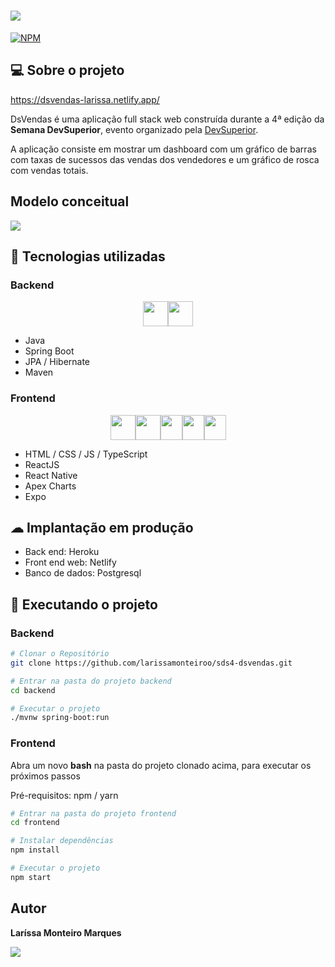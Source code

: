 <h1 >
    <img src="https://ik.imagekit.io/cloudimage28/DSVENDAS_daNcr1Fma.svg?updatedAt=1632784171084">
</h1>

[![NPM](https://img.shields.io/npm/l/react)](https://github.com/larissamonteiroo/projeto-sds4/blob/master/LICENSE)

## 💻 Sobre o projeto

https://dsvendas-larissa.netlify.app/

DsVendas é uma aplicação full stack web construída durante a 4ª edição da **Semana DevSuperior**, evento organizado pela [DevSuperior](https://devsuperior.com "Site da DevSuperior").

A aplicação consiste em mostrar um dashboard com um gráfico de barras com taxas de sucessos das vendas dos vendedores e um gráfico de rosca com vendas totais.


## Modelo conceitual

<img src="https://ik.imagekit.io/cloudimage28/modeloconceitual_yx46V9bEwF2?updatedAt=1632786329718">

## 🚀 Tecnologias utilizadas 

### Backend

<div style="display: flex; justify-content: center;">
    <img height="40" src="https://cdn.jsdelivr.net/gh/devicons/devicon/icons/java/java-original-wordmark.svg" />
    <img height="40" src="https://cdn.jsdelivr.net/gh/devicons/devicon/icons/spring/spring-original-wordmark.svg" />
</div>

- Java 
- Spring Boot
- JPA / Hibernate
- Maven

### Frontend

<div style="display: flex; justify-content: center;">
    <img height="40" src="https://cdn.jsdelivr.net/gh/devicons/devicon/icons/html5/html5-original-wordmark.svg" />
    <img height="40" src="https://cdn.jsdelivr.net/gh/devicons/devicon/icons/css3/css3-original-wordmark.svg" />
    <img height="40" width="35" src="https://cdn.jsdelivr.net/gh/devicons/devicon/icons/javascript/javascript-plain.svg" />
    <img height="40" width="35" src="https://cdn.jsdelivr.net/gh/devicons/devicon/icons/typescript/typescript-plain.svg"/>
    <img height="40"  width="35" src="https://cdn.jsdelivr.net/gh/devicons/devicon/icons/react/react-original-wordmark.svg" />

</div>

- HTML / CSS / JS / TypeScript
- ReactJS
- React Native
- Apex Charts
- Expo

## ☁ Implantação em produção

- Back end: Heroku
- Front end web: Netlify
- Banco de dados: Postgresql


## 🚀 Executando o projeto

### Backend

```bash
# Clonar o Repositório
git clone https://github.com/larissamonteiroo/sds4-dsvendas.git
```

```bash
# Entrar na pasta do projeto backend
cd backend
```

```bash
# Executar o projeto
./mvnw spring-boot:run
```

### Frontend

Abra um novo **bash** na pasta do projeto clonado acima, para executar os próximos passos

Pré-requisitos: npm / yarn

```bash
# Entrar na pasta do projeto frontend
cd frontend
```

```bash
# Instalar dependências
npm install
```

```bash
# Executar o projeto
npm start
```

## Autor

**Laríssa Monteiro Marques**

<a href="https://www.linkedin.com/in/larissa-monteiro-marques/" >
    <img src="https://img.shields.io/badge/LinkedIn-0077B5?style=for-the-badge&logo=linkedin&logoColor=white"> 
</a>
